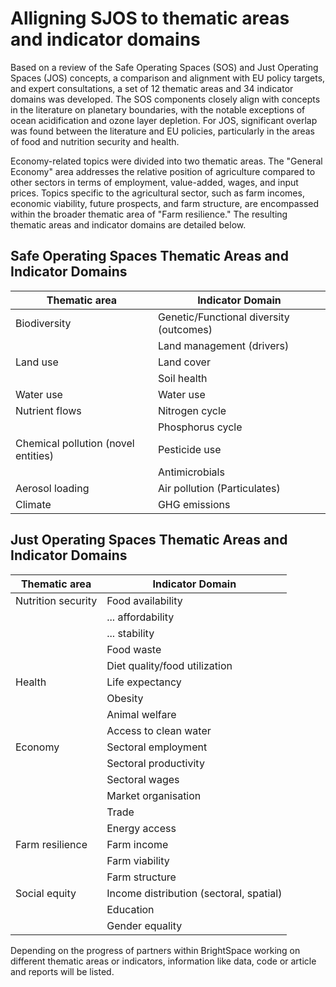 # Alligning SJOS to thematic areas and indicator domains 

Based on a review of the Safe Operating Spaces (SOS) and Just Operating Spaces (JOS) concepts, a comparison and alignment with EU policy targets, and expert consultations, a set of 12 thematic areas and 34 indicator domains was developed. The SOS components closely align with concepts in the literature on planetary boundaries, with the notable exceptions of ocean acidification and ozone layer depletion. For JOS, significant overlap was found between the literature and EU policies, particularly in the areas of food and nutrition security and health.

Economy-related topics were divided into two thematic areas. The "General Economy" area addresses the relative position of agriculture compared to other sectors in terms of employment, value-added, wages, and input prices. Topics specific to the agricultural sector, such as farm incomes, economic viability, future prospects, and farm structure, are encompassed within the broader thematic area of "Farm resilience." The resulting thematic areas and indicator domains are detailed below.

## Safe Operating Spaces Thematic Areas and Indicator Domains

| Thematic area                       | Indicator Domain                          |
| ----------------------------------- | ----------------------------------------- |
| Biodiversity                        | Genetic/Functional diversity (outcomes)   |
|                                     | Land management (drivers)                 |
| Land use                            | Land cover                                |
|                                     | Soil health                               |
| Water use                           | Water use                                 |
| Nutrient flows                      | Nitrogen cycle                            |
|                                     | Phosphorus cycle                          |
| Chemical pollution (novel entities) | Pesticide use                             |
|                                     | Antimicrobials                            |
| Aerosol loading                     | Air pollution (Particulates)              |
| Climate                             | GHG emissions                             |


## Just Operating Spaces Thematic Areas and Indicator Domains

| Thematic area       | Indicator Domain                           |
| ------------------- | ------------------------------------------ |
| Nutrition security  | Food availability                          |
|                     | ... affordability                          |
|                     | ... stability                              |
|                     | Food waste                                 |
|                     | Diet quality/food utilization              |
| Health              | Life expectancy                            |
|                     | Obesity                                    |
|                     | Animal welfare                             |
|                     | Access to clean water                      |
| Economy             | Sectoral employment                        |
|                     | Sectoral productivity                      |
|                     | Sectoral wages                             |
|                     | Market organisation                        |
|                     | Trade                                      |
|                     | Energy access                              |
| Farm resilience     | Farm income                                |
|                     | Farm viability                             |
|                     | Farm structure                             |
| Social equity       | Income distribution (sectoral, spatial)    |
|                     | Education                                  |
|                     | Gender equality                            |

Depending on the progress of partners within BrightSpace working on different thematic areas or indicators, information like data, code or article and reports will be listed.
